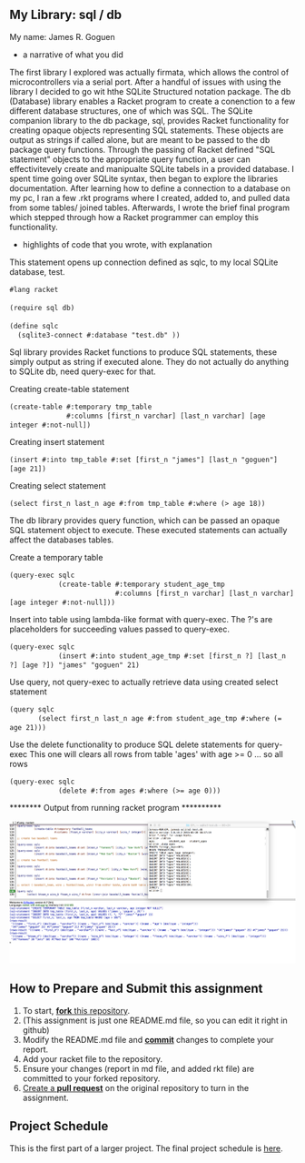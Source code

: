 ## My Library: sql / db
My name: James R. Goguen


* a narrative of what you did

 The first library I explored was actually firmata, which allows the control of microcontrollers via a serial port.
 After a handful of issues with using the library I decided to go wit hthe SQLite Structured notation package. The db (Database) library enables a Racket program to create a conenction to a few different database structures, one of which was SQL. The SQLite companion library to the db package, sql, provides Racket functionality for creating opaque objects representing SQL statements. These objects are output as strings if called alone, but are meant to be passed to the db package query functions. Through the passing of Racket defined "SQL statement" objects to the appropriate query function, a user can effectivitevely create and manipualte SQLite tabels in a provided database.
  I spent time going over SQLite syntax, then began to explore the libraries documentation. After learning how to define a connection to a database on my pc, I ran a few .rkt programs where I created, added to, and pulled data from some tables/ joined tables. Afterwards, I wrote the brief final program which stepped through how a Racket programmer can employ this functionality. 

* highlights of code that you wrote, with explanation


This statement opens up connection defined as sqlc, to my local SQLite database, test.
```
#lang racket

(require sql db)

(define sqlc
  (sqlite3-connect #:database "test.db" ))

```

Sql library provides Racket functions to produce SQL statements, these simply output as string if executed alone.
They do not actually do anything to SQLite db, need query-exec for that.

Creating create-table statement
```
(create-table #:temporary tmp_table
              #:columns [first_n varchar] [last_n varchar] [age integer #:not-null])
```

Creating insert statement
```
(insert #:into tmp_table #:set [first_n "james"] [last_n "goguen"] [age 21])
```

Creating select statement
```
(select first_n last_n age #:from tmp_table #:where (> age 18))
```

The db library provides query function, which can be passed an opaque SQL statement object to execute.
These executed statements can actually affect the databases tables.

Create a temporary table
```
(query-exec sqlc
            (create-table #:temporary student_age_tmp
                          #:columns [first_n varchar] [last_n varchar] [age integer #:not-null]))
```

Insert into table using lambda-like format with query-exec.
The ?'s are placeholders for succeeding values passed to query-exec.
```
(query-exec sqlc
            (insert #:into student_age_tmp #:set [first_n ?] [last_n ?] [age ?]) "james" "goguen" 21)
```

Use query, not query-exec to actually retrieve data using created select statement
```
(query sqlc
       (select first_n last_n age #:from student_age_tmp #:where (= age 21)))
```

Use the delete functionality to produce SQL delete statements for query-exec
This one will clears all rows from table 'ages' with age >= 0 ... so all rows
```
(query-exec sqlc
            (delete #:from ages #:where (>= age 0)))
```




******** Output from running racket program **********





![output image](/project_fp1_output.png?raw=true "output image")





## How to Prepare and Submit this assignment

1. To start, [**fork** this repository][forking]. 
  2. (This assignment is just one README.md file, so you can edit it right in github)
1. Modify the README.md file and [**commit**][ref-commit] changes to complete your report.
1. Add your racket file to the repository. 
1. Ensure your changes (report in md file, and added rkt file) are committed to your forked repository.
1. [Create a **pull request**][pull-request] on the original repository to turn in the assignment.

## Project Schedule
This is the first part of a larger project. The final project schedule is [here][schedule].

<!-- Links -->
[schedule]: https://github.com/oplS17projects/FP-Schedule
[markdown]: https://help.github.com/articles/markdown-basics/
[forking]: https://guides.github.com/activities/forking/
[ref-clone]: http://gitref.org/creating/#clone
[ref-commit]: http://gitref.org/basic/#commit
[ref-push]: http://gitref.org/remotes/#push
[pull-request]: https://help.github.com/articles/creating-a-pull-request

